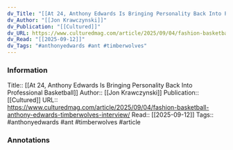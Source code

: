 ```yaml
---
dv_Title: "[[At 24, Anthony Edwards Is Bringing Personality Back Into Professional Basketball]]"
dv_Author: "[[Jon Krawczynski]]"
dv_Publication: "[[Cultured]]"
dv_URL: https://www.culturedmag.com/article/2025/09/04/fashion-basketball-anthony-edwards-timberwolves-interview/
dv_Read: "[[2025-09-12]]"
dv_Tags: "#anthonyedwards #ant #timberwolves"
---
```


### Information
Title:: [[At 24, Anthony Edwards Is Bringing Personality Back Into Professional Basketball]]
Author:: [[Jon Krawczynski]]
Publication:: [[Cultured]]
URL:: https://www.culturedmag.com/article/2025/09/04/fashion-basketball-anthony-edwards-timberwolves-interview/
Read:: [[2025-09-12]]
Tags:: #anthonyedwards #ant #timberwolves 
#article

### Annotations
